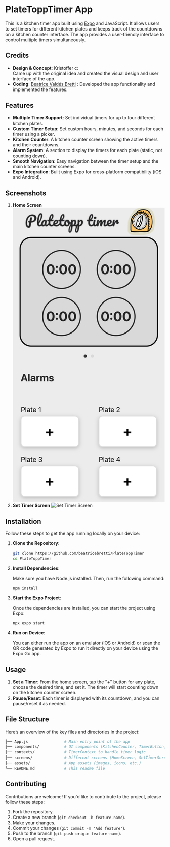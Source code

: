 # PlateToppTimer App

This is a kitchen timer app built using [Expo](https://expo.dev/) and JavaScript. It allows users to set timers for different kitchen plates and keeps track of the countdowns on a kitchen counter interface. The app provides a user-friendly interface to control multiple timers simultaneously.

## Credits
- **Design & Concept**: Kristoffer c:  
  Came up with the original idea and created the visual design and user interface of the app.
- **Coding**: [Beatrice Valdés Bretti](https://www.beatricevaldesbretti.com) :
  Developed the app functionality and implemented the features.
  
## Features

- **Multiple Timer Support**: Set individual timers for up to four different kitchen plates.
- **Custom Timer Setup**: Set custom hours, minutes, and seconds for each timer using a picker.
- **Kitchen Counter**: A kitchen counter screen showing the active timers and their countdowns.
- **Alarm System**: A section to display the timers for each plate (static, not counting down).
- **Smooth Navigation**: Easy navigation between the timer setup and the main kitchen counter screens.
- **Expo Integration**: Built using Expo for cross-platform compatibility (iOS and Android).

## Screenshots
1. **Home Screen**
   ![Home Screen](screenshots/IMG_0759.jpg)
2. **Set Timer Screen**
   ![Set Timer Screen](path_to_set_timer_image.png)

## Installation

Follow these steps to get the app running locally on your device:

1. **Clone the Repository**:

   ```bash
   git clone https://github.com/beatricebretti/PlateToppTimer
   cd PlateToppTimer
   ```

2. **Install Dependencies**:

   Make sure you have Node.js installed. Then, run the following command:

   ```bash
   npm install
   ```

3. **Start the Expo Project**:

   Once the dependencies are installed, you can start the project using Expo:

   ```bash
   npx expo start
   ```

4. **Run on Device**:

   You can either run the app on an emulator (iOS or Android) or scan the QR code generated by Expo to run it directly on your device using the Expo Go app.

## Usage

1. **Set a Timer**: From the home screen, tap the "+" button for any plate, choose the desired time, and set it. The timer will start counting down on the kitchen counter screen.
2. **Pause/Reset**: Each timer is displayed with its countdown, and you can pause/reset it as needed.

## File Structure

Here’s an overview of the key files and directories in the project:

```bash
├── App.js                # Main entry point of the app
├── components/           # UI components (KitchenCounter, TimerButton, etc.)
├── contexts/             # TimerContext to handle timer logic
├── screens/              # Different screens (HomeScreen, SetTimerScreen, etc.)
├── assets/               # App assets (images, icons, etc.)
└── README.md             # This readme file
```

## Contributing

Contributions are welcome! If you'd like to contribute to the project, please follow these steps:

1. Fork the repository.
2. Create a new branch (`git checkout -b feature-name`).
3. Make your changes.
4. Commit your changes (`git commit -m 'Add feature'`).
5. Push to the branch (`git push origin feature-name`).
6. Open a pull request.

